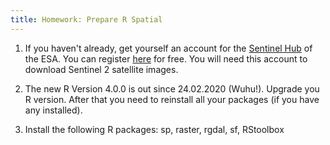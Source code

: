 ```yaml
---
title: Homework: Prepare R Spatial
---
```


1. If you haven't already, get yourself an account for the [Sentinel Hub](https://scihub.copernicus.eu/dhus/#/home) of the ESA.
You can register [here](https://scihub.copernicus.eu/dhus/#/self-registration) for free. You will need this account to download Sentinel 2 satellite images.

1. The new R Version 4.0.0 is out since 24.02.2020 (Wuhu!). Upgrade you R version. After that you need to reinstall all your packages (if you have any installed).
1. Install the following R packages: sp, raster, rgdal, sf, RStoolbox

